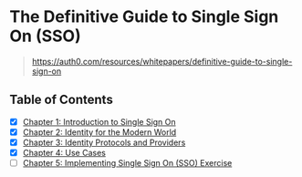 # The Definitive Guide to Single Sign On (SSO)

> <https://auth0.com/resources/whitepapers/definitive-guide-to-single-sign-on>

## Table of Contents

- [x] [Chapter 1: Introduction to Single Sign On](./1_introduction_to_single_sign_on.md)
- [x] [Chapter 2: Identity for the Modern World](./2_identity_for_the_modern_world.md)
- [x] [Chapter 3: Identity Protocols and Providers](./3_identity_protocols_and_providers.md)
- [x] [Chapter 4: Use Cases](./4_use_cases.md)
- [ ] [Chapter 5: Implementing Single Sign On (SSO) Exercise](./5_implementing_single_sign_on_exercise.md)
